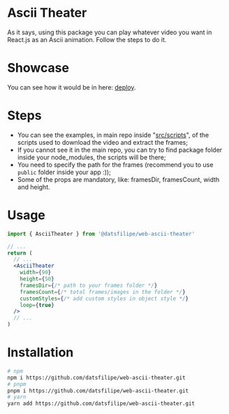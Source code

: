# Ascii Theater

As it says, using this package you can play whatever video you want in React.js as an Ascii animation. Follow the steps to do it.

# Showcase

You can see how it would be in here: [deploy](https://react-bad-apple.vercel.app).

# Steps
  
  - You can see the examples, in main repo inside "[src/scripts](./src/scripts)", of the scripts used to download the video and extract the frames;
  - If you cannot see it in the main repo, you can try to find package folder inside your node_modules, the scripts will be there;
  - You need to specify the path for the frames (recommend you to use ``public`` folder inside your app :));
  - Some of the props are mandatory, like: framesDir, framesCount, width and height.

# Usage

```jsx
import { AsciiTheater } from '@datsfilipe/web-ascii-theater'

// ...
return (
  // ...
  <AsciiTheater
    width={90}
    height={50}
    framesDir={/* path to your frames folder */}
    framesCount={/* total frames/images in the folder */}
    customStyles={/* add custom styles in object style */}
    loop={true}
  />
  // ...
)
```

# Installation

  ```bash
# npm
  npm i https://github.com/datsfilipe/web-ascii-theater.git
# pnpm
  pnpm i https://github.com/datsfilipe/web-ascii-theater.git
# yarn
  yarn add https://github.com/datsfilipe/web-ascii-theater.git
  ```
